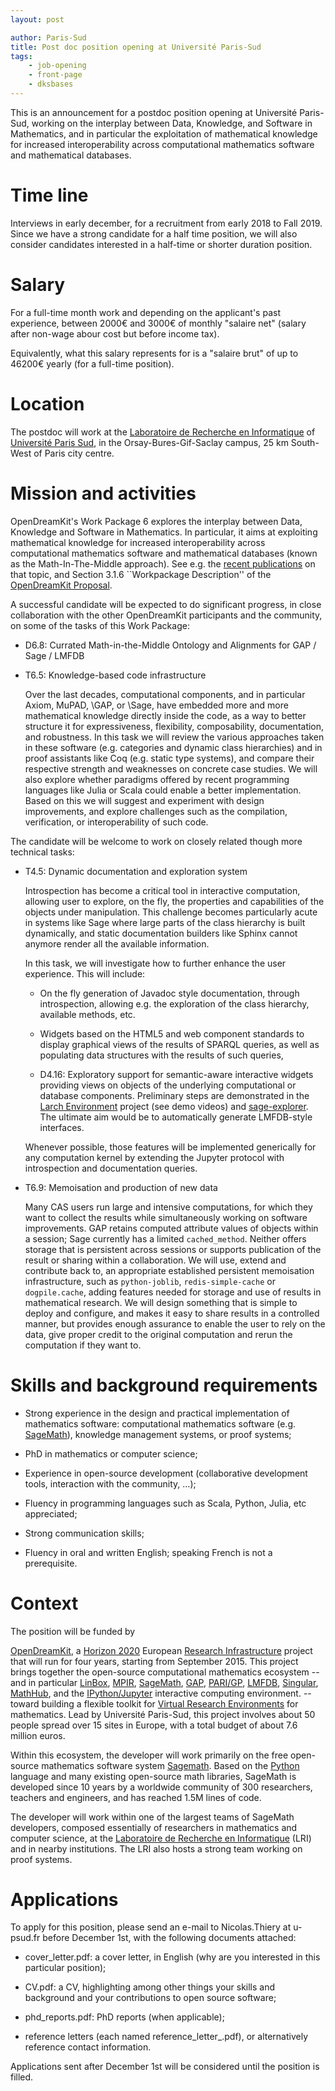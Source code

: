 ```yaml
---
layout: post

author: Paris-Sud
title: Post doc position opening at Université Paris-Sud
tags:
    - job-opening
    - front-page
    - dksbases
---
```


This is an announcement for a postdoc position opening at Université
Paris-Sud, working on the interplay between Data, Knowledge, and
Software in Mathematics, and in particular the exploitation of
mathematical knowledge for increased interoperability across
computational mathematics software and mathematical databases.

# Time line

Interviews in early december, for a recruitment from early 2018 to
Fall 2019. Since we have a strong candidate for a half time position,
we will also consider candidates interested in a half-time or shorter
duration position.

# Salary

For a full-time month work and depending on the applicant's past experience,
between 2000€ and 3000€ of monthly "salaire net" (salary after non-wage
abour cost but before income tax).

Equivalently, what this salary represents for is a "salaire brut"
of up to 46200€ yearly (for a full-time position).

# Location

The postdoc will work at the
[Laboratoire de Recherche en Informatique](http://www.lri.fr) of
[Université Paris Sud](http://www.u-psud.fr), in the
Orsay-Bures-Gif-Saclay campus, 25 km South-West of Paris city centre.

# Mission and activities

OpenDreamKit's Work Package 6 explores the interplay between Data,
Knowledge and Software in Mathematics. In particular, it aims at
exploiting mathematical knowledge for increased interoperability
across computational mathematics software and mathematical databases
(known as the Math-In-The-Middle approach). See e.g. the [recent
publications](http://127.0.0.1:4000/2017/10/15/WP6-Usecase/) on that
topic, and Section 3.1.6 ``Workpackage Description'' of the
[OpenDreamKit
Proposal](https://github.com/OpenDreamKit/OpenDreamKit/raw/master/Proposal/proposal-www.pdf).

A successful candidate will be expected to do significant progress, in
close collaboration with the other OpenDreamKit participants and the
community, on some of the tasks of this Work Package:

- D6.8: Currated Math-in-the-Middle Ontology and Alignments for GAP /
  Sage / LMFDB

- T6.5: Knowledge-based code infrastructure

  Over the last decades, computational components, and in particular
  Axiom, MuPAD, \GAP, or \Sage, have embedded more and more
  mathematical knowledge directly inside the code, as a way to better
  structure it for expressiveness, flexibility, composability,
  documentation, and robustness. In this task we will review the
  various approaches taken in these software (e.g. categories and
  dynamic class hierarchies) and in proof assistants like Coq
  (e.g. static type systems), and compare their respective strength
  and weaknesses on concrete case studies. We will also explore
  whether paradigms offered by recent programming languages like Julia
  or Scala could enable a better implementation. Based on this we will
  suggest and experiment with design improvements, and explore
  challenges such as the compilation, verification, or
  interoperability of such code.

The candidate will be welcome to work on closely related though more
technical tasks:

- T4.5: Dynamic documentation and exploration system

  Introspection has become a critical tool in interactive computation,
  allowing user to explore, on the fly, the properties and
  capabilities of the objects under manipulation. This challenge
  becomes particularly acute in systems like Sage where large parts of
  the class hierarchy is built dynamically, and static documentation
  builders like Sphinx cannot anymore render all the available
  information.

  In this task, we will investigate how to further enhance the user
  experience. This will include:

  - On the fly generation of Javadoc style documentation, through
    introspection, allowing e.g. the exploration of the class
    hierarchy, available methods, etc.

  - Widgets based on the HTML5 and web component standards to display
    graphical views of the results of SPARQL queries, as well as populating data
    structures with the results of such queries,

  - D4.16: Exploratory support for semantic-aware interactive widgets
    providing views on objects of the underlying computational or
    database components. Preliminary steps are demonstrated in the
    [Larch Environment](http://www.larchenvironment.com/) project (see
    demo videos) and
    [sage-explorer](https://github.com/jbandlow/sage-explorer). The
    ultimate aim would be to automatically generate LMFDB-style
    interfaces.

  Whenever possible, those features will be implemented generically
  for any computation kernel by extending the Jupyter protocol with
  introspection and documentation queries.

- T6.9: Memoisation and production of new data

  Many CAS users run large and intensive computations, for which they
  want to collect the results while simultaneously working on software
  improvements. GAP retains computed attribute values of objects
  within a session; Sage currently has a limited `cached_method`.
  Neither offers storage that is persistent across sessions or
  supports publication of the result or sharing within a
  collaboration. We will use, extend and contribute back to, an
  appropriate established persistent memoisation infrastructure, such
  as `python-joblib`, `redis-simple-cache` or `dogpile.cache`, adding
  features needed for storage and use of results in mathematical
  research. We will design something that is simple to deploy and
  configure, and makes it easy to share results in a controlled
  manner, but provides enough assurance to enable the user to rely on
  the data, give proper credit to the original computation and rerun
  the computation if they want to.


# Skills and background requirements

- Strong experience in the design and practical implementation of
  mathematics software: computational mathematics software (e.g.
  [SageMath](http://sagemath.org)), knowledge management systems, or
  proof systems;

- PhD in mathematics or computer science;

- Experience in open-source development (collaborative development
  tools, interaction with the community, ...);

- Fluency in programming languages such as Scala, Python, Julia, etc
  appreciated;

- Strong communication skills;

- Fluency in oral and written English; speaking French is not a
  prerequisite.

# Context

The position will be funded by

[OpenDreamKit](http://opendreamkit.org), a
[Horizon 2020](https://ec.europa.eu/programmes/horizon2020/)
European [Research Infrastructure](https://ec.europa.eu/programmes/horizon2020/en/h2020-section/european-research-infrastructures-including-e-infrastructures)
project that will run for four years, starting from September
2015. This project brings together the open-source computational
mathematics ecosystem -- and in particular
[LinBox](http://linalg.org/),
[MPIR](http://mpir.org),
[SageMath](http://sagemath.org/),
[GAP](http://www.gap-system.org/),
[PARI/GP](http://pari.math.u-bordeaux.fr/),
[LMFDB](http://lmfdb.org/),
[Singular](http://www.singular.uni-kl.de/),
[MathHub](https://mathhub.info/),
and the
[IPython/Jupyter](http://jupyter.org/) interactive computing
environment.
-- toward building a
flexible toolkit for
[Virtual Research Environments](http://www.2020-horizon.com/e-Infrastructures-for-virtual-research-environments-%28VRE%29-i1490.html)
for mathematics. Lead by Université Paris-Sud, this project involves
about 50 people spread over 15 sites in Europe, with a total budget of
about 7.6 million euros.

Within this ecosystem, the developer will work primarily on the free
open-source mathematics software system
[Sagemath](http://sagemath.org). Based on the
[Python](http://www.python.org) language and many existing open-source
math libraries, SageMath is developed since 10 years by a worldwide
community of 300 researchers, teachers and engineers, and has reached
1.5M lines of code.

The developer will work within one of the largest teams of SageMath
developers, composed essentially of researchers in mathematics and
computer science, at the [Laboratoire de Recherche en
Informatique](http://www.lri.fr/) (LRI) and in nearby institutions.
The LRI also hosts a strong team working on proof systems.

# Applications

To apply for this position, please send an e-mail to Nicolas.Thiery at
u-psud.fr before December 1st, with the following documents attached:

- cover_letter.pdf: a cover letter, in English (why are you interested in this particular position);

- CV.pdf: a CV, highlighting among other things your skills and
  background and your contributions to open source software;

- phd_reports.pdf: PhD reports (when applicable);

- reference letters (each named reference_letter_<contactname>.pdf),
  or alternatively reference contact information.

Applications sent after December 1st will be considered until the
position is filled.
